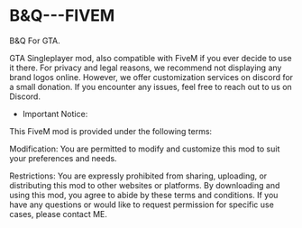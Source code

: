 # B&Q---FIVEM

B&Q For GTA. 

GTA Singleplayer mod, also compatible with FiveM if you ever decide to use it there. For privacy and legal reasons, we recommend not displaying any brand logos online. However, we offer customization services on discord for a small donation. If you encounter any issues, feel free to reach out to us on Discord. 

- Important Notice:

This FiveM mod is provided under the following terms:

Modification: You are permitted to modify and customize this mod to suit your preferences and needs.

Restrictions: You are expressly prohibited from sharing, uploading, or distributing this mod to other websites or platforms. By downloading and using this mod, you agree to abide by these terms and conditions. If you have any questions or would like to request permission for specific use cases, please contact ME.


